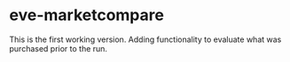 # eve-marketcompare

This is the first working version.  Adding functionality to evaluate what was purchased prior to the run.
